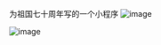 为祖国七十周年写的一个小程序
![image](https://github.com/ghowoght/Maze70/tree/master/images/running.gif)

![image](https://github.com/ghowoght/Maze70/tree/master/images/运行结果.jpeg)
